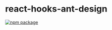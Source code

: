 # react-hooks-ant-design

[![npm package](https://img.shields.io/npm/v/enterprise-antd.svg?style=flat-square)](https://www.npmjs.com/package/enterprise-antd)
